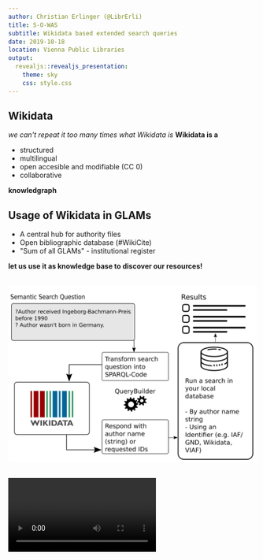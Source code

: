 ```yaml
---
author: Christian Erlinger (@LibrErli) 
title: S-O-WAS
subtitle: Wikidata based extended search queries 
date: 2019-10-18 
location: Vienna Public Libraries
output:
  revealjs::revealjs_presentation:
    theme: sky
    css: style.css
---
```


## Wikidata
*we can't repeat it too many times what Wikidata is*
**Wikidata is a**

* structured
* multilingual
* open accesible and modifiable (CC 0)
* collaborative 

**knowledgraph**

## Usage of Wikidata in GLAMs

* A central hub for authority files
* Open bibliographic database (#WikiCite)
* "Sum of all GLAMs" - institutional register

**let us use it as knowledge base to discover our resources!**

## 
![](sowas_slidegraph_en.png)

##
![](dbt2019_mit_wikidata_durch_den_bibbestand_ohneton.webm)
